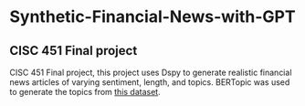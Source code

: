 # Synthetic-Financial-News-with-GPT

## CISC 451 Final project 
CISC 451 Final project, this project uses Dspy to generate realistic financial news articles of varying sentiment, length, and topics. BERTopic was used to generate the topics from [this dataset](https://www.kaggle.com/datasets/ankurzing/sentiment-analysis-for-financial-news).
